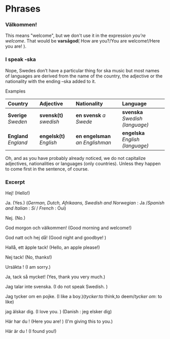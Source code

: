 # Phrases

### Välkommen!

This means "welcome", but we don't use it in the expression _you're welcome_. That would be **varsågod**\( How are you?/You are welcome!/Here you are! \).

### I speak -ska

Nope, Swedes don’t have a particular thing for ska music but most names of languages are derived from the name of the country, the adjective or the nationality with the ending –ska added to it.

Examples

| Country | Adjective | Nationality | Language |
| :--- | :--- | :--- | :--- |
| **Sverige** _Sweden_ | **svensk\(t\)** _swedish_ | **en svensk** _a Swede_ | **svenska** _Swedish \(language\)_ |
| **England** _England_ | **engelsk\(t\)** _English_ | **en engelsman** _an Englishman_ | **engelska** _English \(language\)_ |

Oh, and as you have probably already noticed, we do not capitalize adjectives, nationalities or languages \(only countries\). Unless they happen to come first in the sentence, of course.

### Excerpt

Hej! \(Hello!\)

Ja. \(Yes.\) \(_German, Dutch, Afrikaans, Swedish and Norwegian_ : Ja /_Spanish and Italian_ : _Sí_ / _French_ : Oui\)

Nej. \(No.\)

God morgon och välkommen! \(Good morning and welcome!\)

God natt och hej då! \(Good night and goodbye! \)

Hallå, ett äpple tack! \(Hello, an apple please!\)

Nej tack! \(No, thanks!\)

 Ursäkta ! \(I am sorry.\)

Ja, tack så mycket! \(Yes, thank you very much.\)

Jag talar inte svenska. \(I do not speak Swedish. \)

Jag tycker om en pojke. \(I like a boy.\)\(_tycker_:to think,to deem/_tycker om_: to like\)

jag älskar dig. \(I love you. \) \(Danish : jeg elsker dig\)

Här har du ! \(Here you are! \) \(I'm giving this to you.\)

Här är du ! \(I found you!\)

